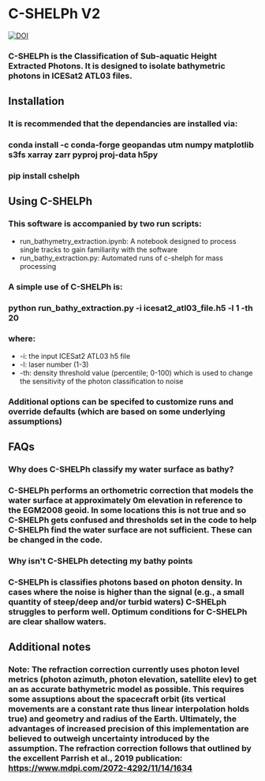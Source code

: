# C-SHELPh V2

[![DOI](https://zenodo.org/badge/374786622.svg)](https://zenodo.org/badge/latestdoi/374786622)

### C-SHELPh is the Classification of Sub-aquatic Height Extracted Photons. It is designed to isolate bathymetric photons in ICESat2 ATL03 files.

## Installation

### It is recommended that the dependancies are installed via:

###    conda install -c conda-forge geopandas utm numpy matplotlib s3fs xarray zarr pyproj proj-data h5py

###    pip install cshelph

## Using C-SHELPh

### This software is accompanied by two run scripts:

* run_bathymetry_extraction.ipynb: A notebook designed to process single tracks to gain familiarity with the software
* run_bathy_extraction.py: Automated runs of c-shelph for mass processing

### A simple use of C-SHELPh is:

###    python run_bathy_extraction.py -i icesat2_atl03_file.h5 -l 1 -th 20

### where:

*    -i: the input ICESat2 ATL03 h5 file
*    -l: laser number (1-3)
*    -th: density threshold value (percentile; 0-100) which is used to change the sensitivity of the photon classification to noise

### Additional options can be specifed to customize runs and override defaults (which are based on some underlying assumptions) 

## FAQs

### **Why does C-SHELPh classify my water surface as bathy?**

### C-SHELPh performs an orthometric correction that models the water surface at approximately 0m elevation in reference to the EGM2008 geoid. In some locations this is not true and so C-SHELPh gets confused and thresholds set in the code to help C-SHELPh find the water surface are not sufficient. These can be changed in the code.

### **Why isn't C-SHELPh detecting my bathy points**

### C-SHELPh is classifies photons based on photon density. In cases where the noise is higher than the signal (e.g., a small quantity of steep/deep and/or turbid waters) C-SHELph struggles to perform well. Optimum conditions for C-SHELPh are clear shallow waters.

## Additional notes

### Note: The refraction correction currently uses photon level metrics (photon azimuth, photon elevation, satellite elev) to get an as accurate bathymetric model as possible. This requires some assuptions about the spacecraft orbit (its vertical movements are a constant rate thus linear interpolation holds true) and geometry and radius of the Earth. Ultimately, the advantages of increased precision of this implementation are believed to outweigh uncertainty introduced by the assumption. The refraction correction follows that outlined by the excellent Parrish et al., 2019 publication: https://www.mdpi.com/2072-4292/11/14/1634
